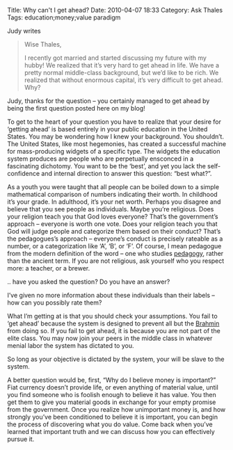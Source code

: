 Title: Why can't I get ahead?
Date: 2010-04-07 18:33
Category: Ask Thales
Tags: education;money;value paradigm

Judy writes

> Wise Thales,
> 
> I recently got married and started discussing my future with my hubby!
> We realized that it’s very hard to get ahead in life.
> We have a pretty normal middle-class background, but we’d like to be rich.
> We realized that without enormous capital, it’s very difficult to get ahead. Why?

Judy, thanks for the question – you certainly managed to get ahead by being the first question posted here on my blog!

To get to the heart of your question you have to realize that your desire for ‘getting ahead’ is based entirely in your public education in the United States. You may be wondering how I knew your background. You shouldn’t. The United States, like most hegemonies, has created a successful machine for mass-producing widgets of a specific type. The widgets the education system produces are people who are perpetually ensconced in a fascinating dichotomy. You want to be the ‘best’, and yet you lack the self-confidence and internal direction to answer this question: “best what?”.

As a youth you were taught that all people can be boiled down to a simple mathematical comparison of numbers indicating their worth. In childhood it’s your grade. In adulthood, it’s your net worth. Perhaps you disagree and believe that you see people as individuals. Maybe you’re religious. Does your religion teach you that God loves everyone? That’s the government’s approach – everyone is worth one vote. Does your religion teach you that God will judge people and categorize them based on their conduct? That’s the pedagogues’s approach – everyone’s conduct is precisely rateable as a number, or a categorization like ‘A’, ‘B’, or ‘F’. Of course, I mean pedagogue from the modern definition of the word – one who studies [pedagogy](http://en.wikipedia.org/wiki/Pedagogy), rather than the ancient term. If you are not religious, ask yourself who you respect more: a teacher, or a brewer.

.. have you asked the question? Do you have an answer?

I’ve given no more information about these individuals than their labels – how can you possibly rate them?

What I’m getting at is that you should check your assumptions. You fail to ‘get ahead’ because the system is designed to prevent all but the [Brahmin](http://en.wikipedia.org/wiki/Brahmin) from doing so. If you fail to get ahead, it is because you are not part of the elite class. You may now join your peers in the middle class in whatever menial labor the system has dictated to you.

So long as your objective is dictated by the system, your will be slave to the system.

A better question would be, first, “Why do I believe money is important?” Fiat currency doesn’t provide life, or even anything of material value, until you find someone who is foolish enough to believe it has value. You then get them to give you material goods in exchange for your empty promise from the government. Once you realize how unimportant money is, and how strongly you’ve been conditioned to believe it is important, you can begin the process of discovering what you do value. Come back when you’ve learned that important truth and we can discuss how you can effectively pursue it.
